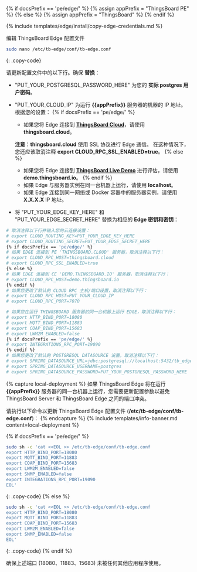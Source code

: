 {% if docsPrefix == 'pe/edge/' %}
{% assign appPrefix = "ThingsBoard PE" %}
{% else %}
{% assign appPrefix = "ThingsBoard" %}
{% endif %}

{% include templates/edge/install/copy-edge-credentials.md %}

编辑 ThingsBoard Edge 配置文件
```bash 
sudo nano /etc/tb-edge/conf/tb-edge.conf
``` 
{: .copy-code}

请更新配置文件中的以下行。确保 **替换**：
* "PUT_YOUR_POSTGRESQL_PASSWORD_HERE" 为您的 **实际 postgres 用户密码**。
* "PUT_YOUR_CLOUD_IP" 为运行 **{{appPrefix}}** 服务器的机器的 IP 地址。根据您的设置：
   {% if docsPrefix == 'pe/edge/' %}
    * 如果您将 Edge 连接到 [**ThingsBoard Cloud**](https://thingsboard.cloud/signup)，请使用 **thingsboard.cloud**。

    **注意**：**thingsboard.cloud** 使用 SSL 协议进行 Edge 通信。
    在这种情况下，您还应该取消注释 **export CLOUD_RPC_SSL_ENABLED=true**。
   {% else %}
    * 如果您将 Edge 连接到 [**ThingsBoard Live Demo**](https://demo.thingsboard.io/signup) 进行评估，请使用 **demo.thingsboard.io**。
   {% endif %}
    * 如果 Edge 与服务器实例在同一台机器上运行，请使用 **localhost**。
    * 如果 Edge 连接到同一网络或 Docker 容器中的服务器实例，请使用 **X.X.X.X** IP 地址。

* 将 "PUT_YOUR_EDGE_KEY_HERE" 和 "PUT_YOUR_EDGE_SECRET_HERE" 替换为相应的 **Edge 密钥和密钥**：

```bash
# 取消注释以下行并输入您的云连接设置：
# export CLOUD_ROUTING_KEY=PUT_YOUR_EDGE_KEY_HERE
# export CLOUD_ROUTING_SECRET=PUT_YOUR_EDGE_SECRET_HERE
{% if docsPrefix == 'pe/edge/' %}
# 如果 EDGE 连接到 PE 'THINGSBOARD.CLOUD' 服务器，取消注释以下行：
# export CLOUD_RPC_HOST=thingsboard.cloud
# export CLOUD_RPC_SSL_ENABLED=true
{% else %}
# 如果 EDGE 连接到 CE 'DEMO.THINGSBOARD.IO' 服务器，取消注释以下行：
# export CLOUD_RPC_HOST=demo.thingsboard.io
{% endif %}
# 如果您更改了默认的 CLOUD RPC 主机/端口设置，取消注释以下行：
# export CLOUD_RPC_HOST=PUT_YOUR_CLOUD_IP
# export CLOUD_RPC_PORT=7070

# 如果您在运行 THINGSBOARD 服务器的同一台机器上运行 EDGE，取消注释以下行：
# export HTTP_BIND_PORT=18080
# export MQTT_BIND_PORT=11883
# export COAP_BIND_PORT=15683
# export LWM2M_ENABLED=false
{% if docsPrefix == 'pe/edge/' %}
# export INTEGRATIONS_RPC_PORT=19090
{% endif %}
# 如果您更改了默认的 POSTGRESQL DATASOURCE 设置，取消注释以下行：
# export SPRING_DATASOURCE_URL=jdbc:postgresql://localhost:5432/tb_edge
# export SPRING_DATASOURCE_USERNAME=postgres
# export SPRING_DATASOURCE_PASSWORD=PUT_YOUR_POSTGRESQL_PASSWORD_HERE
```

{% capture local-deployment %}
如果 ThingsBoard Edge 将在运行 **{{appPrefix}}** 服务器的同一台机器上运行，您需要更新配置参数以避免 ThingsBoard Server 和 ThingsBoard Edge 之间的端口冲突。

请执行以下命令以更新 ThingsBoard Edge 配置文件 (**/etc/tb-edge/conf/tb-edge.conf**)：
{% endcapture %}
{% include templates/info-banner.md content=local-deployment %}

{% if docsPrefix == 'pe/edge/' %}
```bash
sudo sh -c 'cat <<EOL >> /etc/tb-edge/conf/tb-edge.conf
export HTTP_BIND_PORT=18080
export MQTT_BIND_PORT=11883
export COAP_BIND_PORT=15683
export LWM2M_ENABLED=false
export SNMP_ENABLED=false
export INTEGRATIONS_RPC_PORT=19090
EOL'
```
{: .copy-code}
{% else %}
```bash
sudo sh -c 'cat <<EOL >> /etc/tb-edge/conf/tb-edge.conf
export HTTP_BIND_PORT=18080
export MQTT_BIND_PORT=11883
export COAP_BIND_PORT=15683
export LWM2M_ENABLED=false
export SNMP_ENABLED=false
EOL'
```
{: .copy-code}
{% endif %}

确保上述端口 (18080、11883、15683) 未被任何其他应用程序使用。